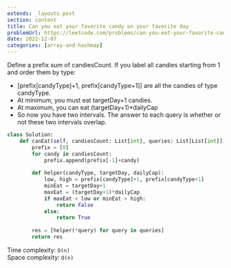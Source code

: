 ```yaml
---
extends: _layouts.post
section: content
title: Can you eat your favorite candy on your favorite day
problemUrl: https://leetcode.com/problems/can-you-eat-your-favorite-candy-on-your-favorite-day/
date: 2022-12-07
categories: [array-and-hashmap]
---
```


Define a prefix sum of candiesCount. If you label all candies starting from 1 and order them by type:

- [prefix[candyType]+1, prefix[candyType+1]] are all the candies of type candyType.
- At minimum, you must eat targetDay+1 candies.
- At maximum, you can eat (targetDay+1)*dailyCap
- So now you have two intervals. The answer to each query is whether or not these two intervals overlap.

```python
class Solution:
    def canEat(self, candiesCount: List[int], queries: List[List[int]]) -> List[bool]:
        prefix = [0]
        for candy in candiesCount:
            prefix.append(prefix[-1]+candy)
        
        def helper(candyType, targetDay, dailyCap):
            low, high = prefix[candyType]+1, prefix[candyType+1]
            minEat = targetDay+1
            maxEat = (targetDay+1)*dailyCap
            if maxEat < low or minEat > high:
                return False
            else:
                return True
        
        res = [helper(*query) for query in queries]
        return res
```

Time complexity: `O(n)` <br/>
Space complexity: `O(n)`